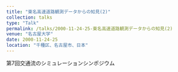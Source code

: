```yaml
---
title: "東名高速道路観測データからの知見(2)"
collection: talks
type: "Talk"
permalink: /talks/2000-11-24-25-東名高速道路観測データからの知見(2)
venue: "名古屋大学"
date: 2000-11-24-25
location: "千種区、名古屋市、日本"
---
```


第7回交通流のシミュレーションシンポジウム 
